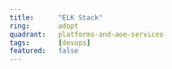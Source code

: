 ```yaml
---
title:      "ELK Stack"
ring:       adopt
quadrant:   platforms-and-aoe-services
tags:       [devops]
featured:   false
---
```


